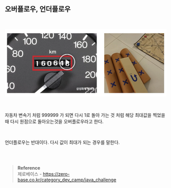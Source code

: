 ## 오버플로우, 언더플로우

<br/>

![이미지](/programming/img/오버플로우.PNG)

<br/>

자동차 변속기 처럼 999999 가 되면 다시 1로 돌아 가는 것 처럼 해당 최대값을 찍었을때
다시 원점으로 돌아오는것을 오버플로우라고 한다.

<br/>

언더플로우는 반대이다. 다시 값이 최대가 되는 경우를 말한다.


<br/><br/>

>**Reference**
><br/>제로베이스 - https://zero-base.co.kr/category_dev_camp/java_challenge